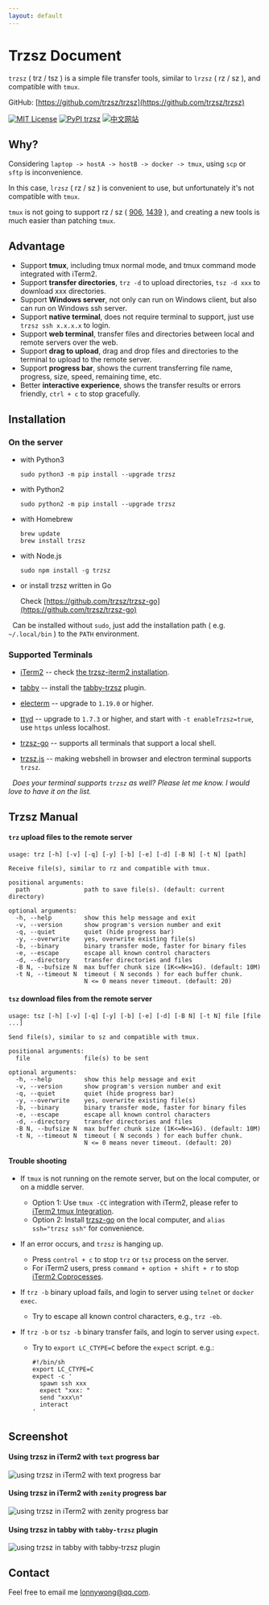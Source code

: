 ```yaml
---
layout: default
---
```


# Trzsz Document

`trzsz` ( trz / tsz ) is a simple file transfer tools, similar to `lrzsz` ( rz / sz ), and compatible with `tmux`.

GitHub: [https://github.com/trzsz/trzsz](https://github.com/trzsz/trzsz)

[![MIT License](https://img.shields.io/badge/license-MIT-green.svg?style=flat)](https://choosealicense.com/licenses/mit/)
[![PyPI trzsz](https://img.shields.io/pypi/v/trzsz?style=flat)](https://pypi.python.org/pypi/trzsz/)
[![中文网站](https://img.shields.io/badge/%E4%B8%AD%E6%96%87-%E7%BD%91%E7%AB%99-blue?style=flat)](https://trzsz.github.io/cn/)


## Why?

Considering `laptop -> hostA -> hostB -> docker -> tmux`, using `scp` or `sftp` is inconvenience.

In this case, `lrzsz` ( rz / sz ) is convenient to use, but unfortunately it's not compatible with `tmux`.

`tmux` is not going to support rz / sz ( [906](https://github.com/tmux/tmux/issues/906), [1439](https://github.com/tmux/tmux/issues/1439) ), and creating a new tools is much easier than patching `tmux`.


## Advantage

* Support **tmux**, including tmux normal mode, and tmux command mode integrated with iTerm2.
* Support **transfer directories**, `trz -d` to upload directories, `tsz -d xxx` to download xxx directories.
* Support **Windows server**, not only can run on Windows client, but also can run on Windows ssh server.
* Support **native terminal**, does not require terminal to support, just use `trzsz ssh x.x.x.x` to login.
* Support **web terminal**, transfer files and directories between local and remote servers over the web.
* Support **drag to upload**, drag and drop files and directories to the terminal to upload to the remote server.
* Support **progress bar**, shows the current transferring file name, progress, size, speed, remaining time, etc.
* Better **interactive experience**, shows the transfer results or errors friendly, `ctrl + c` to stop gracefully.


## Installation

### On the server

* with Python3
  ```
  sudo python3 -m pip install --upgrade trzsz
  ```

* with Python2
  ```
  sudo python2 -m pip install --upgrade trzsz
  ```

* with Homebrew
  ```
  brew update
  brew install trzsz
  ```

* with Node.js
  ```
  sudo npm install -g trzsz
  ```

* or install trzsz written in Go

  Check [https://github.com/trzsz/trzsz-go](https://github.com/trzsz/trzsz-go)


&nbsp;&nbsp;Can be installed without `sudo`, just add the installation path ( e.g. `~/.local/bin` ) to the `PATH` environment.


### Supported Terminals

* [iTerm2](https://iterm2.com/) -- check [the trzsz-iterm2 installation](https://trzsz.github.io/iterm2).

* [tabby](https://tabby.sh/) -- install the [tabby-trzsz](https://github.com/trzsz/tabby-trzsz) plugin.

* [electerm](https://electerm.github.io/electerm/) -- upgrade to `1.19.0` or higher.

* [ttyd](https://github.com/tsl0922/ttyd) -- upgrade to `1.7.3` or higher, and start with `-t enableTrzsz=true`, use `https` unless localhost.

* [trzsz-go](https://github.com/trzsz/trzsz-go) -- supports all terminals that support a local shell.

* [trzsz.js](https://github.com/trzsz/trzsz.js) -- making webshell in browser and electron terminal supports `trzsz`.

&nbsp;&nbsp;*Does your terminal supports `trzsz` as well? Please let me know. I would love to have it on the list.*


## Trzsz Manual

#### `trz` upload files to the remote server
  ```
  usage: trz [-h] [-v] [-q] [-y] [-b] [-e] [-d] [-B N] [-t N] [path]

  Receive file(s), similar to rz and compatible with tmux.

  positional arguments:
    path               path to save file(s). (default: current directory)

  optional arguments:
    -h, --help         show this help message and exit
    -v, --version      show program's version number and exit
    -q, --quiet        quiet (hide progress bar)
    -y, --overwrite    yes, overwrite existing file(s)
    -b, --binary       binary transfer mode, faster for binary files
    -e, --escape       escape all known control characters
    -d, --directory    transfer directories and files
    -B N, --bufsize N  max buffer chunk size (1K<=N<=1G). (default: 10M)
    -t N, --timeout N  timeout ( N seconds ) for each buffer chunk.
                       N <= 0 means never timeout. (default: 20)
  ```

#### `tsz` download files from the remote server
  ```
  usage: tsz [-h] [-v] [-q] [-y] [-b] [-e] [-d] [-B N] [-t N] file [file ...]

  Send file(s), similar to sz and compatible with tmux.

  positional arguments:
    file               file(s) to be sent

  optional arguments:
    -h, --help         show this help message and exit
    -v, --version      show program's version number and exit
    -q, --quiet        quiet (hide progress bar)
    -y, --overwrite    yes, overwrite existing file(s)
    -b, --binary       binary transfer mode, faster for binary files
    -e, --escape       escape all known control characters
    -d, --directory    transfer directories and files
    -B N, --bufsize N  max buffer chunk size (1K<=N<=1G). (default: 10M)
    -t N, --timeout N  timeout ( N seconds ) for each buffer chunk.
                       N <= 0 means never timeout. (default: 20)
  ```

#### Trouble shooting
* If `tmux` is not running on the remote server, but on the local computer, or on a middle server.
  * Option 1: Use `tmux -CC` integration with iTerm2, please refer to [iTerm2 tmux Integration](https://trzsz.github.io/tmuxcc).
  * Option 2: Install [trzsz-go](https://github.com/trzsz/trzsz-go) on the local computer, and `alias ssh="trzsz ssh"` for convenience.

* If an error occurs, and `trzsz` is hanging up.
  * Press `control + c` to stop `trz` or `tsz` process on the server.
  * For iTerm2 users, press `command + option + shift + r` to stop [iTerm2 Coprocesses](https://iterm2.com/documentation-coprocesses.html).

* If `trz -b` binary upload fails, and login to server using `telnet` or `docker exec`.
  * Try to escape all known control characters, e.g., `trz -eb`.

* If `trz -b` or `tsz -b` binary transfer fails, and login to server using `expect`.
  * Try to `export LC_CTYPE=C` before the `expect` script. e.g.:
    ```
    #!/bin/sh
    export LC_CTYPE=C
    expect -c '
      spawn ssh xxx
      expect "xxx: "
      send "xxx\n"
      interact
    '
    ```

## Screenshot

#### Using trzsz in iTerm2 with `text` progress bar

  ![using trzsz in iTerm2 with text progress bar](https://trzsz.github.io/images/iterm2_text.gif)


#### Using trzsz in iTerm2 with `zenity` progress bar

  ![using trzsz in iTerm2 with zenity progress bar](https://trzsz.github.io/images/iterm2_zenity.gif)


#### Using trzsz in tabby with `tabby-trzsz` plugin

  ![using trzsz in tabby with tabby-trzsz plugin](https://trzsz.github.io/images/tabby_trzsz.gif)


## Contact

Feel free to email me <lonnywong@qq.com>.
